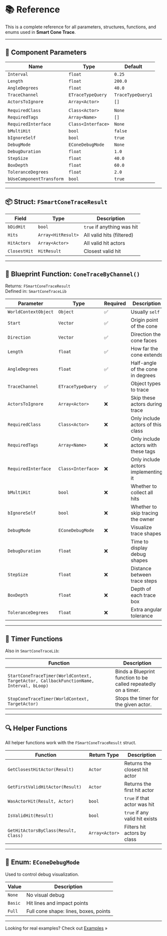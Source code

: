 # 📚 Reference

This is a complete reference for all parameters, structures, functions, and enums used in **Smart Cone Trace**.

---

## 🧱 Component Parameters

| Name                     | Type                   | Default     |
|--------------------------|------------------------|-------------|
| `Interval`               | `float`                | `0.25`      |
| `Length`                 | `float`                | `200.0`     |
| `AngleDegrees`           | `float`                | `40.0`      |
| `TraceChannel`           | `ETraceTypeQuery`      | `TraceTypeQuery1` |
| `ActorsToIgnore`         | `Array<Actor>`         | `[]`        |
|                          |                        |             | > ℹ️ Only accepts actors already placed in the level. [More info](usage.md#about-actorstoignore)
| `RequiredClass`          | `Class<Actor>`         | `None`      |
| `RequiredTags`           | `Array<Name>`          | `[]`        |
| `RequiredInterface`      | `Class<Interface>`     | `None`      |
| `bMultiHit`              | `bool`                 | `false`     |
| `bIgnoreSelf`            | `bool`                 | `true`      |
| `DebugMode`              | `EConeDebugMode`       | `None`      |
| `DebugDuration`          | `float`                | `1.0`       |
| `StepSize`               | `float`                | `40.0`      |
| `BoxDepth`               | `float`                | `60.0`      |
| `ToleranceDegrees`       | `float`                | `2.0`       |
| `bUseComponentTransform` | `bool`                 | `true`      |

---

## 📦 Struct: `FSmartConeTraceResult`

| Field         | Type               | Description                         |
|---------------|--------------------|-------------------------------------|
| `bDidHit`     | `bool`             | `true` if anything was hit          |
| `Hits`        | `Array<HitResult>` | All valid hits (filtered)           |
| `HitActors`   | `Array<Actor>`     | All valid hit actors                |
| `ClosestHit`  | `HitResult`        | Closest valid hit                   |

---

## 🧰 Blueprint Function: `ConeTraceByChannel()`

Returns: `FSmartConeTraceResult`  
Defined in: `SmartConeTraceLib`

| Parameter             | Type                    | Required | Description                         |
|-----------------------|-------------------------|----------|-------------------------------------|
| `WorldContextObject`  | `Object`                | ✅       | Usually `self`                      |
| `Start`               | `Vector`                | ✅       | Origin point of the cone            |
| `Direction`           | `Vector`                | ✅       | Direction the cone faces            |
| `Length`              | `float`                 | ✅       | How far the cone extends            |
| `AngleDegrees`        | `float`                 | ✅       | Half-angle of the cone in degrees   |
| `TraceChannel`        | `ETraceTypeQuery`       | ✅       | Object types to trace               |
| `ActorsToIgnore`      | `Array<Actor>`          | ❌       | Skip these actors during trace      |
| `RequiredClass`       | `Class<Actor>`          | ❌       | Only include actors of this class   |
| `RequiredTags`        | `Array<Name>`           | ❌       | Only include actors with these tags |
| `RequiredInterface`   | `Class<Interface>`      | ❌       | Only include actors implementing it |
| `bMultiHit`           | `bool`                  | ❌       | Whether to collect all hits         |
| `bIgnoreSelf`         | `bool`                  | ❌       | Whether to skip tracing the owner   |
| `DebugMode`           | `EConeDebugMode`        | ❌       | Visualize trace shapes              |
| `DebugDuration`       | `float`                 | ❌       | Time to display debug shapes        |
| `StepSize`            | `float`                 | ❌       | Distance between trace steps        |
| `BoxDepth`            | `float`                 | ❌       | Depth of each trace box             |
| `ToleranceDegrees`    | `float`                 | ❌       | Extra angular tolerance             |

---

## 🔁 Timer Functions

Also in `SmartConeTraceLib`:

| Function | Description |
|---------|-------------|
| `StartConeTraceTimer(WorldContext, TargetActor, CallbackFunctionName, Interval, bLoop)` | Binds a Blueprint function to be called repeatedly on a timer. |
| `StopConeTraceTimer(WorldContext, TargetActor)` | Stops the timer for the given actor. |

---

## 🔍 Helper Functions

All helper functions work with the `FSmartConeTraceResult` struct.

| Function                          | Return Type     | Description                        |
|-----------------------------------|------------------|------------------------------------|
| `GetClosestHitActor(Result)`      | `Actor`          | Returns the closest hit actor      |
| `GetFirstValidHitActor(Result)`   | `Actor`          | Returns the first hit actor        |
| `WasActorHit(Result, Actor)`      | `bool`           | `true` if that actor was hit       |
| `IsValidHit(Result)`              | `bool`           | `true` if any valid hit exists     |
| `GetHitActorsByClass(Result, Class)` | `Array<Actor>` | Filters hit actors by class        |

---

## 🧾 Enum: `EConeDebugMode`

Used to control debug visualization.

| Value     | Description                               |
|-----------|-------------------------------------------|
| `None`    | No visual debug                           |
| `Basic`   | Hit lines and impact points               |
| `Full`    | Full cone shape: lines, boxes, points     |

---

Looking for real examples? Check out [Examples](examples.md) »
